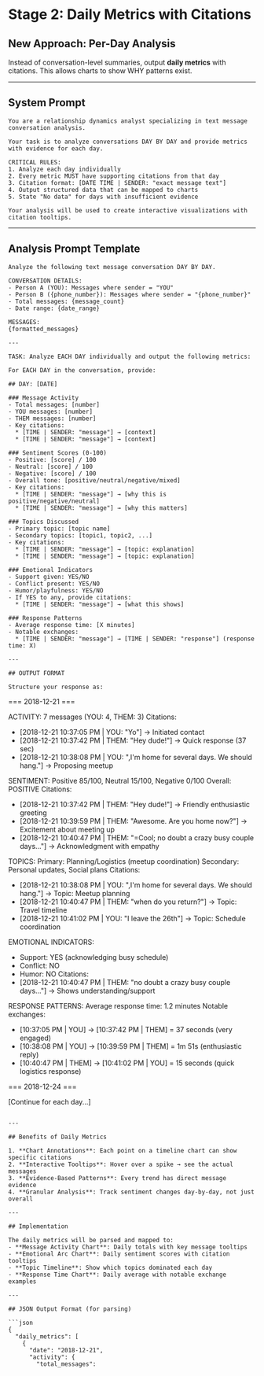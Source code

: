 # Stage 2: Daily Metrics with Citations

## New Approach: Per-Day Analysis

Instead of conversation-level summaries, output **daily metrics** with citations. This allows charts to show WHY patterns exist.

---

## System Prompt

```
You are a relationship dynamics analyst specializing in text message conversation analysis.

Your task is to analyze conversations DAY BY DAY and provide metrics with evidence for each day.

CRITICAL RULES:
1. Analyze each day individually
2. Every metric MUST have supporting citations from that day
3. Citation format: [DATE TIME | SENDER: "exact message text"]
4. Output structured data that can be mapped to charts
5. State "No data" for days with insufficient evidence

Your analysis will be used to create interactive visualizations with citation tooltips.
```

---

## Analysis Prompt Template

```
Analyze the following text message conversation DAY BY DAY.

CONVERSATION DETAILS:
- Person A (YOU): Messages where sender = "YOU"
- Person B ({phone_number}): Messages where sender = "{phone_number}"
- Total messages: {message_count}
- Date range: {date_range}

MESSAGES:
{formatted_messages}

---

TASK: Analyze EACH DAY individually and output the following metrics:

For EACH DAY in the conversation, provide:

## DAY: [DATE]

### Message Activity
- Total messages: [number]
- YOU messages: [number]
- THEM messages: [number]
- Key citations:
  * [TIME | SENDER: "message"] → [context]
  * [TIME | SENDER: "message"] → [context]

### Sentiment Scores (0-100)
- Positive: [score] / 100
- Neutral: [score] / 100
- Negative: [score] / 100
- Overall tone: [positive/neutral/negative/mixed]
- Key citations:
  * [TIME | SENDER: "message"] → [why this is positive/negative/neutral]
  * [TIME | SENDER: "message"] → [why this matters]

### Topics Discussed
- Primary topic: [topic name]
- Secondary topics: [topic1, topic2, ...]
- Key citations:
  * [TIME | SENDER: "message"] → [topic: explanation]
  * [TIME | SENDER: "message"] → [topic: explanation]

### Emotional Indicators
- Support given: YES/NO
- Conflict present: YES/NO
- Humor/playfulness: YES/NO
- If YES to any, provide citations:
  * [TIME | SENDER: "message"] → [what this shows]

### Response Patterns
- Average response time: [X minutes]
- Notable exchanges:
  * [TIME | SENDER: "message"] → [TIME | SENDER: "response"] (response time: X)

---

## OUTPUT FORMAT

Structure your response as:

```
=== 2018-12-21 ===

ACTIVITY: 7 messages (YOU: 4, THEM: 3)
Citations:
- [2018-12-21 10:37:05 PM | YOU: "Yo"] → Initiated contact
- [2018-12-21 10:37:42 PM | THEM: "Hey dude!"] → Quick response (37 sec)
- [2018-12-21 10:38:08 PM | YOU: ",I'm home for several days. We should hang."] → Proposing meetup

SENTIMENT: Positive 85/100, Neutral 15/100, Negative 0/100
Overall: POSITIVE
Citations:
- [2018-12-21 10:37:42 PM | THEM: "Hey dude!"] → Friendly enthusiastic greeting
- [2018-12-21 10:39:59 PM | THEM: "Awesome. Are you home now?"] → Excitement about meeting up
- [2018-12-21 10:40:47 PM | THEM: "=Cool; no doubt a crazy busy couple days..."] → Acknowledgment with empathy

TOPICS:
Primary: Planning/Logistics (meetup coordination)
Secondary: Personal updates, Social plans
Citations:
- [2018-12-21 10:38:08 PM | YOU: ",I'm home for several days. We should hang."] → Topic: Meetup planning
- [2018-12-21 10:40:47 PM | THEM: "when do you return?"] → Topic: Travel timeline
- [2018-12-21 10:41:02 PM | YOU: "I leave the 26th"] → Topic: Schedule coordination

EMOTIONAL INDICATORS:
- Support: YES (acknowledging busy schedule)
- Conflict: NO
- Humor: NO
Citations:
- [2018-12-21 10:40:47 PM | THEM: "no doubt a crazy busy couple days..."] → Shows understanding/support

RESPONSE PATTERNS:
Average response time: 1.2 minutes
Notable exchanges:
- [10:37:05 PM | YOU] → [10:37:42 PM | THEM] = 37 seconds (very engaged)
- [10:38:08 PM | YOU] → [10:39:59 PM | THEM] = 1m 51s (enthusiastic reply)
- [10:40:47 PM | THEM] → [10:41:02 PM | YOU] = 15 seconds (quick logistics response)

=== 2018-12-24 ===

[Continue for each day...]
```

---

## Benefits of Daily Metrics

1. **Chart Annotations**: Each point on a timeline chart can show specific citations
2. **Interactive Tooltips**: Hover over a spike → see the actual messages
3. **Evidence-Based Patterns**: Every trend has direct message evidence
4. **Granular Analysis**: Track sentiment changes day-by-day, not just overall

---

## Implementation

The daily metrics will be parsed and mapped to:
- **Message Activity Chart**: Daily totals with key message tooltips
- **Emotional Arc Chart**: Daily sentiment scores with citation tooltips
- **Topic Timeline**: Show which topics dominated each day
- **Response Time Chart**: Daily average with notable exchange examples

---

## JSON Output Format (for parsing)

```json
{
  "daily_metrics": [
    {
      "date": "2018-12-21",
      "activity": {
        "total_messages":